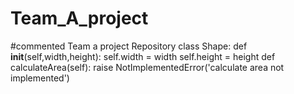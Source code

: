 # Team_A_project
#commented
Team a project Repository
class Shape:
    def __init__(self,width,height):
        self.width = width
        self.height = height
    def calculateArea(self):
        raise NotImplementedError('calculate area not implemented')
        
